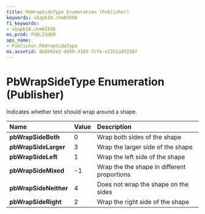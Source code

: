 ```yaml
---
title: PbWrapSideType Enumeration (Publisher)
keywords: vbapb10.chm65596
f1_keywords:
- vbapb10.chm65596
ms.prod: PUBLISHER
api_name:
- Publisher.PbWrapSideType
ms.assetid: 8b6082e2-d650-310d-7cfe-e2351a93226f
---
```



# PbWrapSideType Enumeration (Publisher)

Indicates whether text should wrap around a shape. 



|**Name**|**Value**|**Description**|
|:-----|:-----|:-----|
| **pbWrapSideBoth**|0|Wrap both sides of the shape|
| **pbWrapSideLarger**|3|Wrap the larger side of the shape|
| **pbWrapSideLeft**|1|Wrap the left side of the shape|
| **pbWrapSideMixed**|-1|Wrap the the shape in different proportions|
| **pbWrapSideNeither**|4|Does not wrap the shape on the sides|
| **pbWrapSideRight**|2|Wrap the right side of the shape|


